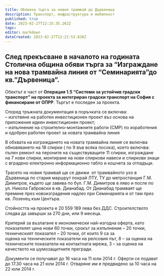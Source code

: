 ```yaml
---
title: Обявиха търга за новия трамвай до Дървеница
description: Транспорт, инфраструктура и мобилност
published: true
date: 2023-02-27T12:25:35.262Z
tags: 
editor: markdown
dateCreated: 2023-02-27T12:21:53.838Z
---
```


## След прекъсване в началото на годината Столична община обяви търга за “Изграждане на нова трамвайна линия от “Семинарията”до кв.”Дървеница”.


Обектът е част от **Операция 1.5 “Системи за устойчив градски транспорт” на проекта за интегриран градски транспорт на София с финансиране от ОПРР**. Търгът е последен за проекта.

Според тръжната документация в поръчката се включва:  
– изготвяне на работен инвестиционен проект въз основа на приложения идеен инвестиционен проект;  
– изпълнение на строително-монтажните работи (СМР) по изработения и одобрен работен проект за новата трамвайна линия

В обхвата на изграждането на новата трамвайна линия се включва обновяването на 18 спирки ( по 9 във всяка посока), което включва: пълен ремонт на пероните на съществуващите 11 спирки, изграждане на 7 нови спирки, монтиране на нови спиркови навеси и спиркови знаци с вградено електронно информационно табло и кошчета за отпадъци.

Трасето на новия трамвай ще се движи  от трамвайното ухо в Дървеница по стария маршрут покрай ЛТУ, ТУ до метростанция Г.М. Димитров, където ще завива по бул. Г.М. Димитров в ляво и после по ул. Никола Габровски в кв. Дианабад. От Дианабад трамваят ще премине през новоизградения надлез при Семинарията и от там през кв. Лозенец към Центъра.

Стойността на проекта е 20 559 189 лева без ДДС. Строителството следва да завърши за 270 дни, или 9 месеца.

Критерий за възлагане е икономически най-изгодна оферта, като показателят цена нови 60 точки, срокът за изпълнение – 20 точки, техническият показател – 20 точки, от които 9 са за  
оценка на техническите показатели на релсовия път, 8 – за оценка на техническите показатели на контактната мрежа, 3 – за оценка на качеството на шумозащитните прегради.

Документи се получават до 16 часа на 11 юли 2014 г. Оферти се подават до 17.30 часа на 21 юли 2014 г. Отваряне им е предвидено за 10 часа на 22 юли 2014 г.
